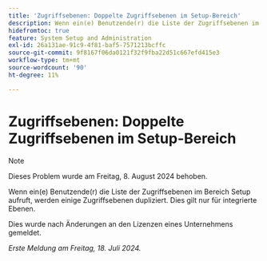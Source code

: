 ```yaml
---
title: 'Zugriffsebenen: Doppelte Zugriffsebenen im Setup-Bereich'
description: Wenn ein(e) Benutzende(r) die Liste der Zugriffsebenen im Bereich Setup aufruft, werden einige Zugriffsebenen dupliziert. Dies gilt nur für integrierte Ebenen.
hidefromtoc: true
feature: System Setup and Administration
exl-id: 26a131ae-91c9-4f81-baf5-7571213bcffc
source-git-commit: 9f8167f06da0121f32f9fba22d51c667efd415e3
workflow-type: tm+mt
source-wordcount: '90'
ht-degree: 11%

---
```


# Zugriffsebenen: Doppelte Zugriffsebenen im Setup-Bereich

>[!NOTE]
>
>Dieses Problem wurde am Freitag, 8. August 2024 behoben.

Wenn ein(e) Benutzende(r) die Liste der Zugriffsebenen im Bereich Setup aufruft, werden einige Zugriffsebenen dupliziert. Dies gilt nur für integrierte Ebenen.

Dies wurde nach Änderungen an den Lizenzen eines Unternehmens gemeldet.

_Erste Meldung am Freitag, 18. Juli 2024._
